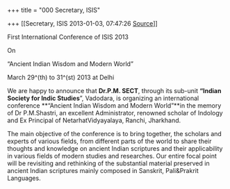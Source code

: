 +++
title = "000 Secretary, ISIS"

+++
[[Secretary, ISIS	2013-01-03, 07:47:26 [Source](https://groups.google.com/g/bvparishat/c/grIOzukdgKU)]]



  

First International Conference of ISIS 2013

On

“Ancient Indian Wisdom and Modern World”

March 29^(th) to 31^(st) 2013 at Delhi



 We are happy to announce that **Dr.P.M. SECT**, through its sub-unit **“Indian Society for Indic Studies**”, Vadodara, is organizing an international conference **“Ancient Indian Wisdom and Modern World”**in the memory of Dr P.M.Shastri, an excellent Administrator, renowned scholar of Indology and Ex Principal of NetarhatVidyayalaya, Ranchi, Jharkhand.

 The main objective of the conference is to bring together, the scholars and experts of various fields, from different parts of the world to share their thoughts and knowledge on ancient Indian scriptures and their applicability in various fields of modern studies and researches. Our entire focal point will be revisiting and rethinking of the substantial material preserved in ancient Indian scriptures mainly composed in Sanskrit, Pali&Prakrit Languages.

